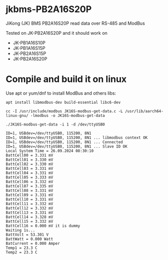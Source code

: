 # jkbms-PB2A16S20P
JiKong (JK) BMS PB2A16S20P read data over RS-485 and ModBus

Tested on JK-PB2A16S20P and it should work on

- JK-PB1A16S10P
- JK-PB1A16S15P
- JK-PB2A16S15P
- JK-PB2A16S20P

# Compile and build it on linux

Use apt or yum/dnf to install ModBus and others libs:
```
apt install libmodbus-dev build-essential libc6-dev

cc -I /usr/include/modbus JK16S-modbus-get-data.c -L /usr/lib/aarch64-linux-gnu/ -lmodbus -o JK16S-modbus-get-data

./JK16S-modbus-get-data -i 1 -d /dev/ttyUSB0

ID=1, USBdev=/dev/ttyUSB0, 115200, 8N1
ID=1, USBdev=/dev/ttyUSB0, 115200, 8N1 ... libmodbus context OK
ID=1, USBdev=/dev/ttyUSB0, 115200, 8N1 ... Connected
ID=1, USBdev=/dev/ttyUSB0, 115200, 8N1 ... Slave ID OK
Local System Time = 26.09.2024 08:30:10
BattCell00 = 3.331 mV
BattCell01 = 3.330 mV
BattCell02 = 3.330 mV
BattCell03 = 3.331 mV
BattCell04 = 3.331 mV
BattCell05 = 3.333 mV
BattCell06 = 3.332 mV
BattCell07 = 3.335 mV
BattCell08 = 3.331 mV
BattCell09 = 3.331 mV
BattCell10 = 3.331 mV
BattCell11 = 3.332 mV
BattCell12 = 3.332 mV
BattCell13 = 3.331 mV
BattCell14 = 3.328 mV
BattCell15 = 3.332 mV
BattCell16 = 0.000 mV it is dummy
Waiting 1s...
BattVolt = 53.301 V
BattWatt = 0.000 Watt
BatCurrent = 0.000 Amper
Temp1 = 23.3 C
Temp2 = 23.3 C
```
